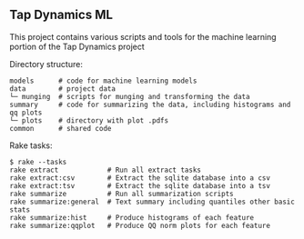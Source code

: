 ## Tap Dynamics ML

This project contains various scripts and tools for the machine learning portion of the Tap Dynamics project

Directory structure:

```
models      # code for machine learning models
data        # project data
└─ munging  # scripts for munging and transforming the data
summary     # code for summarizing the data, including histograms and qq plots
└─ plots    # directory with plot .pdfs
common      # shared code
```

Rake tasks:

```
$ rake --tasks
rake extract            # Run all extract tasks
rake extract:csv        # Extract the sqlite database into a csv
rake extract:tsv        # Extract the sqlite database into a tsv
rake summarize          # Run all summarization scripts
rake summarize:general  # Text summary including quantiles other basic stats
rake summarize:hist     # Produce histograms of each feature
rake summarize:qqplot   # Produce QQ norm plots for each feature
```
